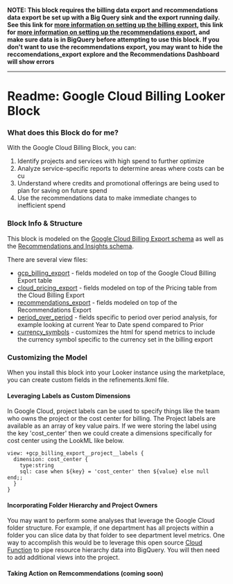 **NOTE: This block requires the billing data export and recommendations data export be set up with a Big Query sink and the export running daily. See this link for [more information on setting up the billing export](https://cloud.google.com/billing/docs/how-to/export-data-bigquery), this link for [more information on setting up the recommendations export](https://cloud.google.com/recommender/docs/bq-export/export-recommendations-to-bq#creating_a_data_transfer_for_recommendations), and make sure data is in BigQuery before attempting to use this block. If you don't want to use the recommendations export, you may want to hide the reccomendations_export explore and the Recommendations Dashboard will show errors**

___
# Readme: Google Cloud Billing Looker Block

### What does this Block do for me?

With the Google Cloud Billing Block, you can:

1. Identify projects and services with high spend to further optimize
2. Analyze service-specific reports to determine areas where costs can be cu
3. Understand where credits and promotional offerings are being used to plan for saving on future spend
4. Use the recommendations data to make immediate changes to inefficient spend

### Block Info & Structure

This block is modeled on the [Google Cloud Billing Export schema](https://cloud.google.com/billing/docs/how-to/export-data-bigquery#data-tables) as well as the [Recommendations and Insights schema](https://cloud.google.com/recommender/docs/bq-export/export-recommendations-to-bq#example_queries).

There are several view files:
- [gcp_billing_export](/views/gcp_billing_export.view.lkml) - fields modeled on top of the Google Cloud Billing Export table
- [cloud_pricing_export](/views/cloud_pricing_export.view.lkml) - fields modeled on top of the Pricing table from the Cloud Billing Export
- [recommendations_export](/views/recommendations_export.view.lkml) - fields modeled on top of the Recommendations Export
- [period_over_period](/views/period_over_period.view.lkml) - fields specific to period over period analysis, for example looking at current Year to Date spend compared to Prior
- [currency_symbols](/views/currency_symbols.view.lkml) - customizes the html for spend metrics to include the currency symbol specific to the currency set in the billing export

### Customizing the Model

When you install this block into your Looker instance using the marketplace, you can create custom fields in the refinements.lkml file.

#### Leveraging Labels as Custom Dimensions

In Google Cloud, project labels can be used to specify things like the team who owns the project or the cost center for billing. The Project labels are available as an array of key value pairs. If we were storing the label using the key 'cost_center' then we could create a dimensions specifically for cost center using the LookML like below.

```
view: +gcp_billing_export__project__labels {
  dimension: cost_center {
    type:string
    sql: case when ${key} = 'cost_center' then ${value} else null end;;
  }
}
```

#### Incorporating Folder Hierarchy and Project Owners

You may want to perform some analyses that leverage the Google Cloud folder structure. For example, if one department has all projects within a folder you can slice data by that folder to see department level metrics. One way to accomplish this would be to leverage this open source [Cloud Function](https://github.com/pmenglund/folder-lookup) to pipe resource hierarchy data into BigQuery. You will then need to add additional views into the project.

#### Taking Action on Remcommendations (coming soon)
